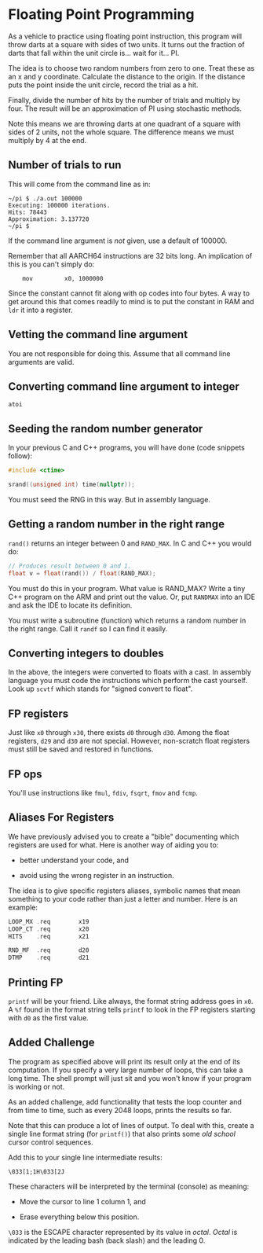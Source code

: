 # Floating Point Programming

As a vehicle to practice using floating point instruction,
this program will throw darts at a square with sides of
two units. It turns out the fraction of darts that fall
within the unit circle is... wait for it... PI.

The idea is to choose two random numbers from zero to one.
Treat these as an x and y coordinate. Calculate the distance to
the origin. If the distance puts the point inside the unit
circle, record the trial as a hit.

Finally, divide the number of hits by the number of trials and
multiply by four. The result will be an approximation of PI
using stochastic methods.

Note this means
we are throwing darts at one quadrant of a square with sides
of 2 units, not the whole square. The difference means we
must multiply by 4 at the end.

## Number of trials to run

This will come from the command line as in:

```text
~/pi $ ./a.out 100000
Executing: 100000 iterations.
Hits: 78443
Approximation: 3.137720
~/pi $
```

If the command line argument is *not* given, use a default of 100000.

Remember that all AARCH64 instructions are 32 bits long. An implication of this is you can't simply do:

```text
	mov			x0, 1000000
```

Since the constant cannot fit along with op codes into four bytes.
A way to get around this that comes readily to mind
is to put the constant in RAM and `ldr` it into a register.

## Vetting the command line argument

You are not responsible for doing this. Assume that all
command line arguments are valid.

## Converting command line argument to integer

`atoi`

## Seeding the random number generator

In your previous C and C++ programs, you will have done (code snippets follow):

```c++
#include <ctime>

srand((unsigned int) time(nullptr));
```

You must seed the RNG in this way. But in assembly language.

## Getting a random number in the right range

`rand()` returns an integer between 0 and `RAND_MAX`. In
C and C++ you would do:

```c++
// Produces result between 0 and 1.
float v = float(rand()) / float(RAND_MAX);
```

You must do this in your program. What value is RAND_MAX? Write a tiny C++ program on the ARM and print out the value. Or, put
`RANDMAX` into an IDE and ask the IDE to locate its definition.

You must write a subroutine (function) which returns a random number in the right range. Call it `randf` so I can find it easily.

## Converting integers to doubles

In the above, the integers were converted to floats
with a cast. In assembly language you must code the
instructions which perform the cast yourself.
Look up `scvtf` which stands for "signed convert to
float".

## FP registers

Just like `x0` through `x30`, there exists `d0` through `d30`.
Among the float registers, `d29` and `d30` are not special.
However, non-scratch float registers must still be saved and
restored in functions.

## FP ops

You'll use instructions like `fmul`, `fdiv`, `fsqrt`, `fmov` and `fcmp`.

## Aliases For Registers

We have previously advised you to create a "bible" documenting
which registers are used for what. Here is another way of aiding
you to:

* better understand your code, and

* avoid using the wrong register in an instruction.

The idea is to give specific registers aliases, symbolic names
that mean something to your code rather than just a letter and
number. Here is an example:

```asm
LOOP_MX .req        x19
LOOP_CT .req        x20
HITS    .req        x21

RND_MF  .req        d20
DTMP    .req        d21
```

## Printing FP

`printf` will be your friend. Like always, the format string address goes in `x0`. A `%f` found in the format string tells `printf` to look in the FP registers starting with `d0` as the first value.

## Added Challenge

The program as specified above will print its result only at
the end of its computation. If you specify a very large number
of loops, this can take a long time. The shell prompt will
just sit and you won't know if your program is working or
not.

As an added challenge, add functionality that tests the
loop counter and from time to time, such as every 2048
loops, prints the results so far.

Note that this can produce a lot of lines of output. To
deal with this, create a single line format string (for
`printf()`) that also prints some *old school* cursor
control sequences.

Add this to your single line intermediate results:

```text
\033[1;1H\033[2J
```

These characters will be interpreted by the terminal
(console) as meaning:

* Move the cursor to line 1 column 1, and

* Erase everything below this position.

`\033` is the ESCAPE character represented by its
value in *octal*. *Octal* is indicated by the leading
bash (back slash) and the leading 0.
